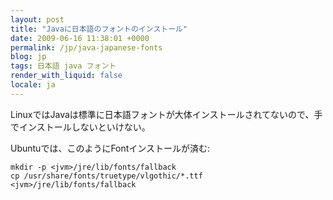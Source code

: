```yaml
---
layout: post
title: "Javaに日本語のフォントのインストール"
date: 2009-06-16 11:38:01 +0000
permalink: /jp/java-japanese-fonts
blog: jp
tags: 日本語 java フォント
render_with_liquid: false
locale: ja
---
```


LinuxではJavaは標準に日本語フォントが大体インストールされてないので、手でインストールしないといけない。

Ubuntuでは、このようにFontインストールが済む:

```shell
mkdir -p <jvm>/jre/lib/fonts/fallback
cp /usr/share/fonts/truetype/vlgothic/*.ttf <jvm>/jre/lib/fonts/fallback
```

